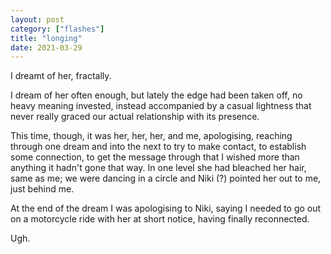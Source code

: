 ```yaml
---
layout: post
category: ["flashes"]
title: "longing"
date: 2021-03-29
---
```


I dreamt of her, fractally.

I dream of her often enough, but lately the edge had been taken off, no heavy meaning invested, instead accompanied by a casual lightness that never really graced our actual relationship with its presence.

This time, though, it was her, her, her, and me, apologising, reaching through one dream and into the next to try to make contact, to establish some connection, to get the message through that I wished more than anything it hadn't gone that way. In one level she had bleached her hair, same as me; we were dancing in a circle and Niki (?) pointed her out to me, just behind me.

At the end of the dream I was apologising to Niki, saying I needed to go out on a motorcycle ride with her at short notice, having finally reconnected.

Ugh.